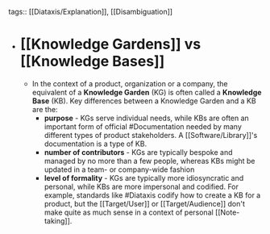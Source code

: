 tags:: [[Diataxis/Explanation]], [[Disambiguation]]

- # [[Knowledge Gardens]] vs [[Knowledge Bases]]
	- In the context of a product, organization or a company, the equivalent of a **Knowledge Garden** (KG) is often called a **Knowledge Base** (KB). Key differences between a Knowledge Garden and a KB are the:
		- **purpose** - KGs serve individual needs, while KBs are often an important form of official #Documentation needed by many different types of product stakeholders. A [[Software/Library]]'s documentation is a type of KB.
		- **number of contributors** - KGs are typically bespoke and managed by no more than a few people, whereas KBs might be updated in a team- or company-wide fashion
		- **level of formality** - KGs are typically more idiosyncratic and personal, while KBs are more impersonal and codified. For example, standards like #Diataxis codify how to create a KB for a product, but the [[Target/User]] or [[Target/Audience]] don't make quite as much sense in a context of personal [[Note-taking]].